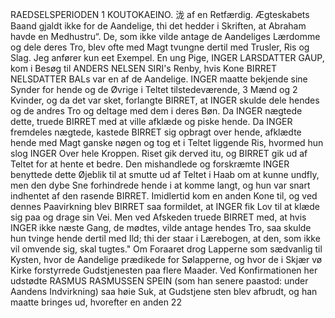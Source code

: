 RAEDSELSPERIODEN 1 KOUTOKAEINO.
泷
af en Retfærdig. Ægteskabets Baand gjaldt ikke for de Aandelige, thi det hedder i Skriften, at Abraham havde en Medhustru“. De, som ikke vilde antage de Aandeliges Lærdomme og dele deres Tro, blev ofte med Magt tvungne dertil med Trusler, Ris og Slag. Jeg anfører kun eet Exempel. En ung Pige, INGER LARSDATTER GAUP, kom i Besøg til ANDERS NELSEN SIRI's Renby, hvis Kone BIRRET NELSDATTER BALs var en af de Aandelige. INGER maatte bekjende sine Synder for hende og de Øvrige i Teltet tilstedeværende, 3 Mænd og 2 Kvinder, og da det var sket, forlangte BIRRET, at INGER skulde dele hendes og de andres Tro og deltage med dem i deres Bøn. Da INGER nægtede dette, truede BIRRET med at ville afklæde og piske hende. Da INGER fremdeles nægtede, kastede BIRRET sig opbragt over hende, afklædte hende med Magt ganske nøgen og tog et i Teltet liggende Ris, hvormed hun slog INGER Over hele Kroppen. Riset gik derved itu, og BIRRET gik ud af Teltet for at hente et bedre. Den mishandlede og forskræmte INGER benyttede dette Øjeblik til at smutte ud af Teltet i Haab om at kunne undfly, men den dybe Sne forhindrede hende i at komme langt, og hun var snart indhentet af den rasende BIRRET. Imidlertid kom en anden Kone til, og ved dennes Paavirkning blev BIRRET saa formildet, at INGER fik Lov til at klæde sig paa og drage sin Vei. Men ved Afskeden truede BIRRET med, at hvis INGER ikke næste Gang, de mødtes, vilde antage hendes Tro, saa skulde hun tvinge hende dertil med Ild; thi der staar i Lærebogen, at den, som ikke vil omvende sig, skal tugtes." Om Foraaret drog Lapperne som sædvanlig til Kysten, hvor de Aandelige prædikede for Sølapperne, og hvor de i Skjær vø Kirke forstyrrede Gudstjenesten paa flere Maader. Ved Konfirmationen her udstødte RASMUS RASMUSSEN SPEIN (som han senere paastod: under Aandens Indvirkning) saa høie Suk, at Gudstjene
sten blev afbrudt, og han maatte bringes ud, hvorefter en anden 22

